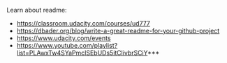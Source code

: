 Learn about readme:
- https://classroom.udacity.com/courses/ud777
- https://dbader.org/blog/write-a-great-readme-for-your-github-project
- https://www.udacity.com/events
- https://www.youtube.com/playlist?list=PLAwxTw4SYaPmclSEbUDs5itClivbrSCiY***
